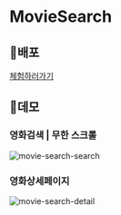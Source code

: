 # MovieSearch
## 🚩배포
[체험하러가기](https://vue3-movie-search.netlify.app/)
## 🎪데모

### 영화검색 | 무한 스크롤
![movie-search-search](https://user-images.githubusercontent.com/63578094/141609651-b725e7d8-1cfa-4b86-beca-a0443a7f9541.gif)

### 영화상세페이지
![movie-search-detail](https://user-images.githubusercontent.com/63578094/141609656-1a1368d7-249b-4ffc-9371-76f83384b1b6.gif)
